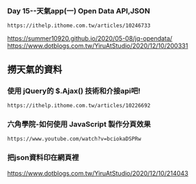 ### Day 15--天氣app(一) Open Data API,JSON
```
https://ithelp.ithome.com.tw/articles/10246733
```
https://summer10920.github.io/2020/05-08/jq-opendata/
https://www.dotblogs.com.tw/YiruAtStudio/2020/12/10/200331
## 撈天氣的資料

### 使用 jQuery的 $.Ajax() 技術和介接api吧!
```
https://ithelp.ithome.com.tw/articles/10226692
```

### 六角學院-如何使用 JavaScript 製作分頁效果
```
https://www.youtube.com/watch?v=bciokaDSPRw
```

### 把json資料印在網頁裡

https://www.dotblogs.com.tw/YiruAtStudio/2020/12/10/214043

